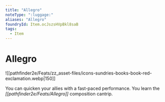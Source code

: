 ```yaml
---
title: "Allegro"
noteType: ":luggage:"
aliases: "Allegro"
foundryId: Item.ocJszsHVpBkl8saB
tags:
  - Item
---
```


# Allegro
![[pathfinder2e/Feats/zz_asset-files/icons-sundries-books-book-red-exclamation.webp|150]]

You can quicken your allies with a fast-paced performance. You learn the _[[pathfinder2e/Feats/Allegro]]_ composition cantrip.
